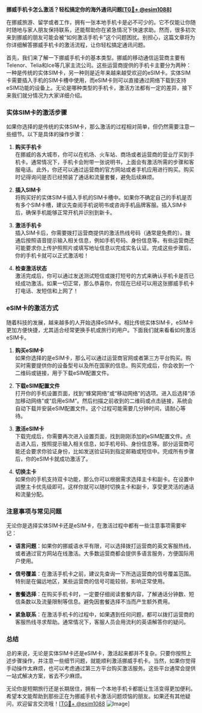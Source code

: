 **挪威手机卡怎么激活？轻松搞定你的海外通讯问题[[TG💪+ @esim1088](https://t.me/s/esim1088)]**

在挪威旅游、留学或者工作，拥有一张本地手机卡是必不可少的。它不仅能让你随时随地与家人朋友保持联系，还能帮助你在紧急情况下快速求助。然而，很多初次来到挪威的朋友可能会被“如何激活手机卡”这个问题困扰。别担心，这篇文章将为你详细解答挪威手机卡的激活流程，让你轻松搞定通讯问题。

首先，我们来了解一下挪威手机卡的基本类型。挪威的移动通信运营商主要有Telenor、Telia和Ice等几家主流公司。这些运营商提供的手机卡主要分为两种：一种是传统的实体SIM卡，另一种则是近年来越来越受欢迎的eSIM卡。实体SIM卡需要插入手机的SIM卡槽中使用，而eSIM卡则可以直接通过网络下载到支持eSIM功能的设备上。无论是哪种类型的手机卡，激活方法都有一定的差异，接下来我们就分情况为大家详细介绍。

### 实体SIM卡的激活步骤

如果你选择的是传统的实体SIM卡，那么激活的过程相对简单，但仍然需要注意一些细节。以下是具体的操作步骤：

1. **购买手机卡**  
   在挪威的各大城市，你可以在机场、火车站、商场或者运营商的营业厅买到手机卡。通常情况下，手机卡会附带一张说明书，上面会有激活所需的步骤和客服电话。此外，你还可以通过运营商的官方网站或者手机应用进行购买。购买时记得询问是否已经预装了通话和流量套餐，避免后续麻烦。

2. **插入SIM卡**  
   将购买好的实体SIM卡插入手机的SIM卡槽中。如果你不确定自己的手机是否有多个SIM卡槽，建议先查阅手机说明书或咨询手机品牌客服。插入SIM卡后，确保手机能够正常开机并识别到新卡。

3. **激活手机卡**  
   插入SIM卡后，你需要拨打运营商提供的激活热线号码（通常是免费的）。拨通后按照语音提示输入相关信息，例如手机号码、身份信息等。有些运营商还可能要求你上传护照照片或填写地址信息以完成实名认证。完成这些步骤后，你的手机卡就可以正式激活啦！

4. **检查激活状态**  
   激活完成后，你可以通过发送测试短信或拨打短号的方式来确认手机卡是否已经成功激活。如果一切正常，那么恭喜你，你现在已经可以用这张挪威手机卡打电话、发短信和上网了！

### eSIM卡的激活方式

随着科技的发展，越来越多的人开始选择eSIM卡。相比传统实体SIM卡，eSIM卡更加方便快捷，尤其适合经常更换手机或旅行的用户。下面我们就来看看如何激活eSIM卡。

1. **购买eSIM卡**  
   如果你选择的是eSIM卡，那么可以通过运营商官网或者第三方平台购买。购买时需要提供你的设备型号以及所在国家的信息。购买完成后，你会收到一个二维码或链接，用于下载eSIM配置文件。

2. **下载eSIM配置文件**  
   打开你的手机设置页面，找到“蜂窝网络”或“移动网络”的选项。进入后选择“添加移动网络”或“启用eSIM”。然后扫描之前收到的二维码或点击链接，系统会自动下载并安装eSIM配置文件。这个过程可能需要几分钟时间，请耐心等待。

3. **激活eSIM卡**  
   下载完成后，你需要再次进入设置页面，找到刚刚添加的eSIM配置文件。点击进入后，按照提示输入相关信息，如手机号码、身份信息等。部分运营商可能还会要求你验证身份，比如发送验证码到指定邮箱或短信中。完成所有步骤后，你的eSIM卡就成功激活了。

4. **切换主卡**  
   如果你的手机支持双卡功能，那么你可以根据需求选择主卡和副卡。在设置中调整主卡优先级即可。这样你就可以随时切换主卡和副卡，享受更灵活的通话和流量分配。

### 注意事项与常见问题

无论你是选择实体SIM卡还是eSIM卡，在激活过程中都有一些注意事项需要牢记：

- **语言问题**：如果你的挪威语水平有限，可以选择拨打运营商的英文客服热线，或者通过官方网站在线激活。大多数运营商都会提供多语言服务，方便国际用户使用。
  
- **信号覆盖**：在激活手机卡之前，建议先查询一下所选运营商的信号覆盖范围。特别是在偏远地区，某些运营商的信号可能较弱，影响正常使用。

- **套餐选择**：在购买手机卡时，一定要仔细阅读套餐内容，了解通话分钟数、短信条数以及流量限制等信息。避免因套餐选择不当而产生额外费用。

- **紧急联系**：在激活手机卡的过程中，如果遇到任何问题，都可以拨打运营商的客服热线寻求帮助。通常情况下，客服人员会用流利的英语解答你的疑问。

### 总结

总的来说，无论是实体SIM卡还是eSIM卡，激活起来都并不复杂。只要你按照上述步骤操作，并注意一些细节问题，就能顺利激活挪威手机卡。当然，如果你觉得手动操作太麻烦，也可以考虑通过第三方平台购买激活服务。这些平台通常会提供一站式解决方案，省去不少麻烦。

无论你是短期旅行还是长期居住，拥有一个本地手机卡都能让生活变得更加便利。希望本文能帮助到那些正在为挪威手机卡激活问题烦恼的朋友。如果还有其他疑问，欢迎留言交流哦！[[TG💪+ @esim1088](https://t.me/s/esim1088) ![Image](https://i.postimg.cc/4NQfJmqS/Snipaste-2025-05-13-00-14-12.png)]